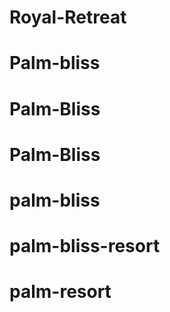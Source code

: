 # Royal-Retreat
# Palm-bliss
# Palm-Bliss
# Palm-Bliss
# palm-bliss
# palm-bliss-resort
# palm-resort
